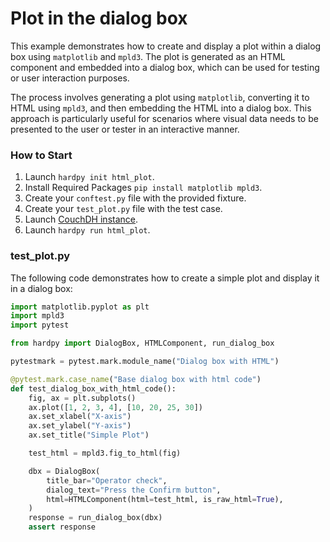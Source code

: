 # Plot in the dialog box

This example demonstrates how to create and display a plot within a dialog box using `matplotlib` and `mpld3`. 
The plot is generated as an HTML component and embedded into a dialog box, which can be used for testing or user interaction purposes.

The process involves generating a plot using `matplotlib`, converting it to HTML using `mpld3`, and then embedding the HTML into a dialog box. 
This approach is particularly useful for scenarios where visual data needs to be presented to the user or tester in an interactive manner.

### How to Start

1. Launch `hardpy init html_plot`.
2. Install Required Packages `pip install matplotlib mpld3`.
3. Create your `conftest.py` file with the provided fixture.
4. Create your `test_plot.py` file with the test case.
5. Launch [CouchDH instance](../documentation/database.md#couchdb-instance).
6. Launch `hardpy run html_plot`.

### test_plot.py

The following code demonstrates how to create a simple plot and display it in a dialog box:

```python
import matplotlib.pyplot as plt
import mpld3
import pytest

from hardpy import DialogBox, HTMLComponent, run_dialog_box

pytestmark = pytest.mark.module_name("Dialog box with HTML")

@pytest.mark.case_name("Base dialog box with html code")
def test_dialog_box_with_html_code():
    fig, ax = plt.subplots()
    ax.plot([1, 2, 3, 4], [10, 20, 25, 30])
    ax.set_xlabel("X-axis")
    ax.set_ylabel("Y-axis")
    ax.set_title("Simple Plot")

    test_html = mpld3.fig_to_html(fig)

    dbx = DialogBox(
        title_bar="Operator check",
        dialog_text="Press the Confirm button",
        html=HTMLComponent(html=test_html, is_raw_html=True),
    )
    response = run_dialog_box(dbx)
    assert response
```
